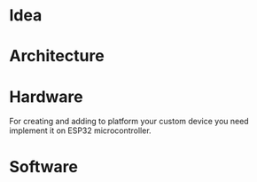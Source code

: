 # Idea

# Architecture

# Hardware
For creating and adding to platform your custom device you need implement it on ESP32 microcontroller. 

# Software
